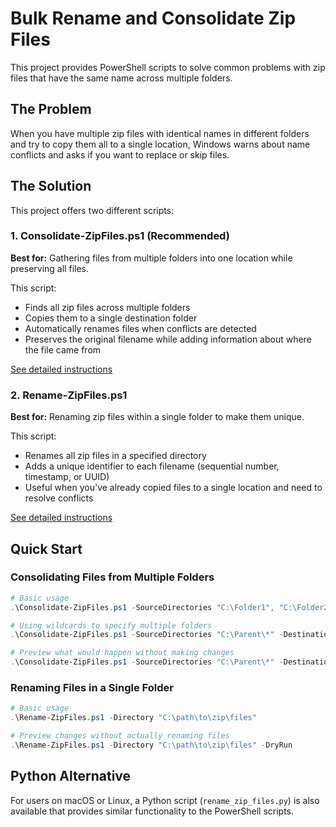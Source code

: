 # Bulk Rename and Consolidate Zip Files

This project provides PowerShell scripts to solve common problems with zip files that have the same name across multiple folders.

## The Problem

When you have multiple zip files with identical names in different folders and try to copy them all to a single location, Windows warns about name conflicts and asks if you want to replace or skip files.

## The Solution

This project offers two different scripts:

### 1. Consolidate-ZipFiles.ps1 (Recommended)

**Best for:** Gathering files from multiple folders into one location while preserving all files.

This script:
- Finds all zip files across multiple folders
- Copies them to a single destination folder
- Automatically renames files when conflicts are detected
- Preserves the original filename while adding information about where the file came from

[See detailed instructions](CONSOLIDATION_INSTRUCTIONS.md)

### 2. Rename-ZipFiles.ps1

**Best for:** Renaming zip files within a single folder to make them unique.

This script:
- Renames all zip files in a specified directory
- Adds a unique identifier to each filename (sequential number, timestamp, or UUID)
- Useful when you've already copied files to a single location and need to resolve conflicts

[See detailed instructions](WINDOWS_INSTRUCTIONS.md)

## Quick Start

### Consolidating Files from Multiple Folders

```powershell
# Basic usage
.\Consolidate-ZipFiles.ps1 -SourceDirectories "C:\Folder1", "C:\Folder2" -DestinationDirectory "C:\AllZips"

# Using wildcards to specify multiple folders
.\Consolidate-ZipFiles.ps1 -SourceDirectories "C:\Parent\*" -DestinationDirectory "C:\AllZips"

# Preview what would happen without making changes
.\Consolidate-ZipFiles.ps1 -SourceDirectories "C:\Parent\*" -DestinationDirectory "C:\AllZips" -DryRun
```

### Renaming Files in a Single Folder

```powershell
# Basic usage
.\Rename-ZipFiles.ps1 -Directory "C:\path\to\zip\files"

# Preview changes without actually renaming files
.\Rename-ZipFiles.ps1 -Directory "C:\path\to\zip\files" -DryRun
```

## Python Alternative

For users on macOS or Linux, a Python script (`rename_zip_files.py`) is also available that provides similar functionality to the PowerShell scripts.